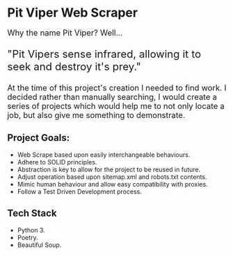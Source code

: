 <style>
    p, span, div {
        font-size: 18px;
    }
</style>

# Pit Viper Web Scraper

Why the name Pit Viper? Well...

<p style="font-size: 24px;"> "Pit Vipers sense infrared, allowing it to seek and destroy it's prey." </p>

At the time of this project's creation I needed to find work. I decided rather than manually searching, I would create a series of projects which would help me to not only locate a job, but also give me something to demonstrate.

## Project Goals:
* Web Scrape based upon easily interchangeable behaviours.
* Adhere to SOLID principles.
* Abstraction is key to allow for the project to be reused in future.
* Adjust operation based upon sitemap.xml and robots.txt contents.
* Mimic human behaviour and allow easy compatibility with proxies.
* Follow a Test Driven Development process.

## Tech Stack
* Python 3.
* Poetry.
* Beautiful Soup.
